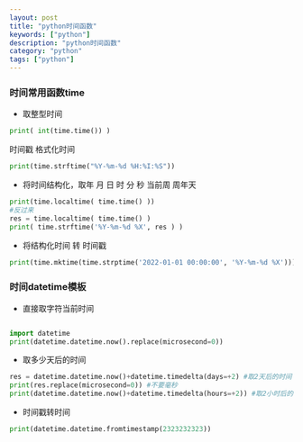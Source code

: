 ```yaml
---
layout: post
title: "python时间函数"
keywords: ["python"]
description: "python时间函数"
category: "python"
tags: ["python"]
---
```


### 时间常用函数time
* 取整型时间
```python
print( int(time.time()) )
```

时间戳 格式化时间
```python
print(time.strftime("%Y-%m-%d %H:%I:%S"))
```

* 将时间结构化，取年 月 日 时 分 秒 当前周 周年天
```python
print(time.localtime( time.time() ))
#反过来
res = time.localtime( time.time() )
print( time.strftime('%Y-%m-%d %X', res ) )
```

* 将结构化时间 转 时间戳
```python
print(time.mktime(time.strptime('2022-01-01 00:00:00', '%Y-%m-%d %X'))) #得到时间戳
```

### 时间datetime模板
* 直接取字符当前时间
```python

import datetime
print(datetime.datetime.now().replace(microsecond=0))
```

* 取多少天后的时间
```python
res = datetime.datetime.now()+datetime.timedelta(days=+2) #取2天后的时间
print(res.replace(microsecond=0)) #不要毫秒
print(datetime.datetime.now()+datetime.timedelta(hours=+2)) #取2小时后的时间

```

* 时间戳转时间
```python
print(datetime.datetime.fromtimestamp(2323232323))
```